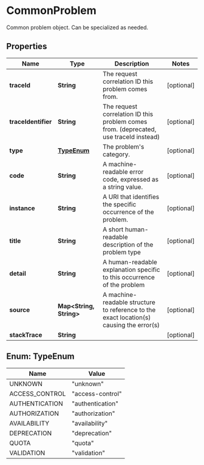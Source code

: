 

# CommonProblem

Common problem object. Can be specialized as needed.

## Properties

| Name | Type | Description | Notes |
|------------ | ------------- | ------------- | -------------|
|**traceId** | **String** | The request correlation ID this problem comes from. |  [optional] |
|**traceIdentifier** | **String** | The request correlation ID this problem comes from. (deprecated, use traceId instead) |  [optional] |
|**type** | [**TypeEnum**](#TypeEnum) | The problem&#39;s category. |  [optional] |
|**code** | **String** | A machine-readable  error code, expressed as a string value. |  [optional] |
|**instance** | **String** | A URI that identifies the specific occurrence of the problem. |  [optional] |
|**title** | **String** | A short human-readable description of the problem type |  [optional] |
|**detail** | **String** | A human-readable explanation specific to this occurrence of the problem |  [optional] |
|**source** | **Map&lt;String, String&gt;** | A machine-readable structure to reference to the exact location(s) causing the error(s) |  [optional] |
|**stackTrace** | **String** |  |  [optional] |



## Enum: TypeEnum

| Name | Value |
|---- | -----|
| UNKNOWN | &quot;unknown&quot; |
| ACCESS_CONTROL | &quot;access-control&quot; |
| AUTHENTICATION | &quot;authentication&quot; |
| AUTHORIZATION | &quot;authorization&quot; |
| AVAILABILITY | &quot;availability&quot; |
| DEPRECATION | &quot;deprecation&quot; |
| QUOTA | &quot;quota&quot; |
| VALIDATION | &quot;validation&quot; |



